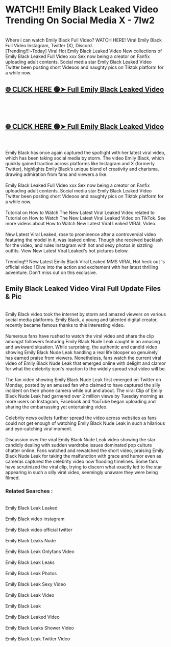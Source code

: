 # WATCH!! Emily Black Leaked Video Trending On Social Media X - 7lw2<br>
<br>
Where i can watch Emily Black Full Video? WATCH HERE! Viral Emily Black Full Video Instagram, Twitter (X), Discord.
<br>
[Trending!!!~Today] Viral Hot Emily Black Leaked Video New collections of Emily Black Leaked Full Video xxx Sex now being a creator on Fanfix uploading adult contents. Social media star Emily Black Leaked Video Twitter been posting short Videoos and naughty pics on Tiktok platform for a while now.
<br>
<h2><a href="https://onlyfansleakedmodels.blogspot.com/2024/09/emily-black-vacation-sex-tape-video.html">🌐 CLICK HERE 🟢➤ Full Emily Black Leaked Video</a></h2><br>
<br>
<h2><a href="https://onlyfansleakedmodels.blogspot.com/2024/09/emily-black-vacation-sex-tape-video.html">🌐 CLICK HERE 🟢➤ Full Emily Black Leaked Video</a></h2><br>
<br>
Emily Black has once again captured the spotlight with her latest viral video, which has been taking social media by storm. The video Emily Black, which quickly gained traction across platforms like Instagram and X (formerly Twitter), highlights Emily Black’s unique blend of creativity and charisma, drawing admiration from fans and viewers a like.
<br><br>
Emily Black Leaked Full Video xxx Sex now being a creator on Fanfix uploading adult contents. Social media star Emily Black Leaked Video Twitter been posting short Videoos and naughty pics on Tiktok platform for a while now.
<br><br>
Tutorial on How to Watch The New Latest Viral Leaked Video related to Tutorial on How to Watch The New Latest Viral Leaked Video on TikTok. See more videos about How to Watch New Latest Viral Leaked VIRAL Video.
<br><br>
New Latest Viral Leaked, rose to prominence after a controversial video featuring the model in it, was leaked online. Though she received backlash for the video, and rules Instagram with hot and sexy photos in sizzling outfits. View New Latest Viral Leaked's hot pictures below.
<br><br>
Trending!!! New Latest Emily Black Viral Leaked MMS VIRAL Hot heck out 's official video ! Dive into the action and excitement with her latest thrilling adventure. Don't miss out on this exclusive.
<br>
<h2>Emily Black Leaked Video Viral Full Update Files & Pic</h2>
<br>
Emily Black video took the internet by storm and amazed viewers on various social media platforms. Emily Black, a young and talented digital creator, recently became famous thanks to this interesting video.
<br><br>
Numerous fans have rushed to watch the viral video and share the clip amongst followers featuring Emily Black Nude Leak caught in an amusing and awkward situation. While surprising, the authentic and candid video showing Emily Black Nude Leak handling a real life blooper so genuinely has earned praise from viewers. Nonetheless, fans watch the current viral video of Emily Black Nude Leak that emerged online with delight and clamor for what the celebrity icon's reaction to the widely spread viral video will be.
<br><br>
The fan video showing Emily Black Nude Leak first emerged on Twitter on Monday, posted by an amused fan who claimed to have captured the silly incident on their phone camera while out and about. The viral Clip of Emily Black Nude Leak had garnered over 2 million views by Tuesday morning as more users on Instagram, Facebook and YouTube began uploading and sharing the embarrassing yet entertaining video.
<br><br>
Celebrity news outlets further spread the video across websites as fans could not get enough of watching Emily Black Nude Leak in such a hilarious and eye-catching viral moment.
<br><br>
Discussion over the viral Emily Black Nude Leak video showing the star candidly dealing with sudden wardrobe issues dominated pop culture chatter online. Fans watched and rewatched the short video, praising Emily Black Nude Leak for taking the malfunction with grace and humor even as cameras captured the celebrity video now flooding timelines. Some fans have scrutinized the viral clip, trying to discern what exactly led to the star appearing in such a silly viral video, seemingly unaware they were being filmed.
<br>
<h3>Related Searches :</h3>
<br>
Emily Black Leak Leaked
<br><br>
Emily Black video instagram
<br><br>
Emily Black video official twitter
<br><br>
Emily Black Leaks Nude
<br><br>
Emily Black Leak Onlyfans Video
<br><br>
Emily Black Leak Leaks
<br><br>
Emily Black Leak Photos
<br><br>
Emily Black Leak Sexy Video
<br><br>
Emily Black Leak Video
<br><br>
Emily Black Leak
<br><br>
Emily Black Leaked Video
<br><br>
Emily Black Leaks Shower Video
<br><br>
Emily Black Leak Twitter Video

